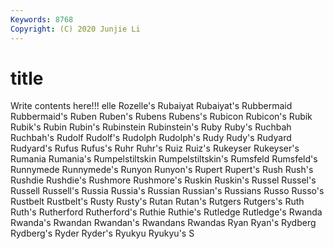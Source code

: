 ```yaml
---
Keywords: 8768
Copyright: (C) 2020 Junjie Li
---
```


# title

Write contents here!!!
elle 
Rozelle's 
Rubaiyat 
Rubaiyat's 
Rubbermaid
Rubbermaid's 
Ruben 
Ruben's 
Rubens 
Rubens's 
Rubicon 
Rubicon's 
Rubik 
Rubik's 
Rubin
Rubin's 
Rubinstein 
Rubinstein's 
Ruby 
Ruby's 
Ruchbah 
Ruchbah's 
Rudolf 
Rudolf's 
Rudolph
Rudolph's 
Rudy 
Rudy's 
Rudyard 
Rudyard's 
Rufus 
Rufus's 
Ruhr 
Ruhr's 
Ruiz
Ruiz's 
Rukeyser 
Rukeyser's 
Rumania 
Rumania's 
Rumpelstiltskin 
Rumpelstiltskin's 
Rumsfeld 
Rumsfeld's 
Runnymede
Runnymede's 
Runyon 
Runyon's 
Rupert 
Rupert's 
Rush 
Rush's 
Rushdie 
Rushdie's 
Rushmore
Rushmore's 
Ruskin 
Ruskin's 
Russel 
Russel's 
Russell 
Russell's 
Russia 
Russia's 
Russian
Russian's 
Russians 
Russo 
Russo's 
Rustbelt 
Rustbelt's 
Rusty 
Rusty's 
Rutan 
Rutan's
Rutgers 
Rutgers's 
Ruth 
Ruth's 
Rutherford 
Rutherford's 
Ruthie 
Ruthie's 
Rutledge 
Rutledge's
Rwanda 
Rwanda's 
Rwandan 
Rwandan's 
Rwandans 
Rwandas 
Ryan 
Ryan's 
Rydberg 
Rydberg's
Ryder 
Ryder's 
Ryukyu 
Ryukyu's 
S 
